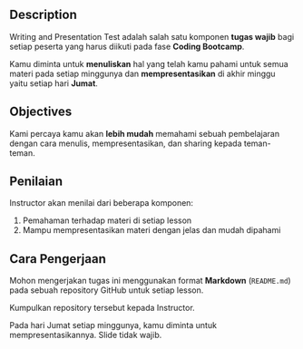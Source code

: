 ## Description
Writing and Presentation Test adalah salah satu komponen **tugas wajib** bagi setiap peserta yang harus diikuti pada fase **Coding Bootcamp**.

Kamu diminta untuk **menuliskan** hal yang telah kamu pahami untuk semua materi pada setiap minggunya dan **mempresentasikan** di akhir minggu yaitu setiap hari **Jumat**.

## Objectives
Kami percaya kamu akan **lebih mudah** memahami sebuah pembelajaran dengan cara menulis, mempresentasikan, dan sharing kepada teman-teman.

## Penilaian
Instructor akan menilai dari beberapa komponen:
1. Pemahaman terhadap materi di setiap lesson
2. Mampu mempresentasikan materi dengan jelas dan mudah dipahami

## Cara Pengerjaan
Mohon mengerjakan tugas ini menggunakan format **Markdown** (`README.md`) pada sebuah repository GitHub untuk setiap lesson.

Kumpulkan repository tersebut kepada Instructor.

Pada hari Jumat setiap minggunya, kamu diminta untuk mempresentasikannya. Slide tidak wajib.